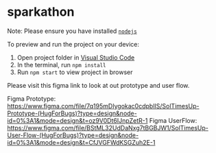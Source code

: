 
  # sparkathon

  Note: Please ensure you have installed <code><a href="https://nodejs.org/en/download/">nodejs</a></code>

  To preview and run the project on your device:
  1) Open project folder in <a href="https://code.visualstudio.com/download">Visual Studio Code</a>
  2) In the terminal, run `npm install`
  3) Run `npm start` to view project in browser

  Please visit this figma link to look at out prototype and user flow.
  
  Figma Prototype: https://www.figma.com/file/7q195mDIygokac0cdpblIS/SolTimesUp-Prototype-(HugForBugs)?type=design&node-id=0%3A1&mode=design&t=oz9V0Dt6IJnpZetR-1
  Figma UserFlow: https://www.figma.com/file/BStML32UdDaNxg7tBGBJW1/SolTimesUp-User-Flow-(HugForBugs)?type=design&node-id=0%3A1&mode=design&t=CfJVGFWdKSGZuh2E-1
